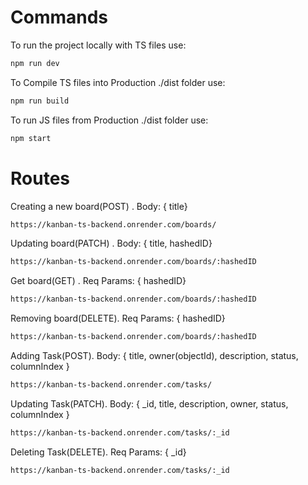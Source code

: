 
# Commands 
To run the project locally with TS files use:
```bash
npm run dev
```

To Compile TS files into Production ./dist folder use:
```bash
npm run build
```

To run JS files from Production ./dist folder use:
```bash
npm start
```

# Routes
Creating a new board(POST) . Body: { title}
```bash
https://kanban-ts-backend.onrender.com/boards/
```
Updating board(PATCH) . Body: { title, hashedID}
```bash
https://kanban-ts-backend.onrender.com/boards/:hashedID
```
Get board(GET) . Req Params: { hashedID}
```bash
https://kanban-ts-backend.onrender.com/boards/:hashedID
```
Removing board(DELETE). Req Params: { hashedID}
```bash
https://kanban-ts-backend.onrender.com/boards/:hashedID
```
Adding Task(POST). Body: { title, owner(objectId), description, status, columnIndex }
```bash
https://kanban-ts-backend.onrender.com/tasks/
```
Updating Task(PATCH). Body: { _id, title, description, owner, status, columnIndex }
```bash
https://kanban-ts-backend.onrender.com/tasks/:_id
```
Deleting Task(DELETE). Req Params: { _id}
```bash
https://kanban-ts-backend.onrender.com/tasks/:_id
```

